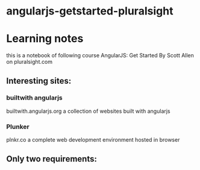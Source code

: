 # angularjs-getstarted-pluralsight

# Learning notes
this is a notebook of following course AngularJS: Get Started By Scott Allen on pluralsight.com

## Interesting sites:

### builtwith angularjs
builtwith.angularjs.org
a collection of websites built with angularjs

### Plunker
plnkr.co
a complete web development environment hosted in browser

## Only two requirements:

### <script> tag pointing to angularjs
```
<script src="angular.js"></script>
```

### ng-app directive as an attribute added to html
```
<div ng-app>
  <!-- everything within this div is under ng-app controller control -->
</div>
```

## Controller

Controllers controll information that is put on the page or save information that user types into page
Controllers use directive `ng-controller` placed as an attribute in html on a div that it will controll

`<div ng-app>` is a directive that initialises (bootstraps) angularJS in the section, preferably in the page
`<div ng-controller>` is a directive that alows to control information in the section
`<div ng-controller="MainCtrl">` controllers can have specified names
that specifically named controller needs to be created in .js file as a function assigned to a variable of that name
```
const MainCtrl = function($scope) {
  $scope.message = 'Hello!';
}
```
AngularJS will invoke this function when it needs to create the controller to manage area of the page
When AngularJS creates that controller it can pass in a parameter to that function `$scope`
We can assign model to that `$scope` argument - so `$scope` is not a model, but things that are attached to it will be a model
in the example we assigned a single property `.message` and apponted a string `"Hello!"` to it. That makes message available to us inside html so we can data bind it into a display

### Responsibilities:
Primary responsibility of a controller is to setup a model on a $scope object
AngularJS passes $scope into controller function and then controller manipulates that $scope.
That's why controller never has to directly manipulate html - the view - it only manipulates a $scope by attaching a model. Then it uses binding expressions to move data form $scope into the view.
We can also setup methods that react to events through directive.

### Capabilities:
* multiple controllers in one html page
* complex objects
* nested controllers
* controllers can be used to manipulate attributes too `<img src="{{chart.source}}">

### $http Service
Usualy data provided to the controller are not hardcoded, instead it's fetched from server.
Communication with server is a job of `$http` service - an object with http methods (GET, PUT, POST, DELETE) to make an http calls to the server.
To access this service we need to add it as a parameter on a controller
```
var PersonController = function($scope, $http) {

}
```
Once controller is provided with this service it can make http calls to the server with `.get` method:
```
var PersonController = function($scope, $http) {
  $scope.user = $http.get("/users/783");
}
```
However $http call is asynchronous so it doesn\'t retrieve data immediately, it gives a `promise` object. That's why we add `.then` method on the promise and pass a function that will be called in the future (once the data is fetched).
```
var PersonController = function($scope, $http) {
  var promise = $http.get("/users/783");
  promise.then(function(response){
    $scope.user = response.data;
  });
}
```
that code can be shortened to a single chain of functions:
```
var PersonController = function($scope, $http) {
  $http.get("/users/783")
       .then(function(response){
         $scope.user = response.data;
       });
}
```
or even better a function that handles response is declared and passed into .then method:
```
var PersonController = function($scope, $http) {
  const onUserComplete = function(response) {
    $scope.user = response.data;
  }
  $http.get("/users/783")
       .then(onUserComplete);
}
```

## Modules
Controllers shouldn't be in a global scope, they live inside angularJS module.
Javascript modules in general provide a container for functions to exist not in a global scope.

### 1. Define a module with a name
We create named module with angular api - `angular` object is a one single identifier in a global namespace, and it has methods like .module that allows us to create modules.
To create a module we pass a name of a module as a first argument, and then as a second argument we pass an array of dependencies for that module (in case this module depends on features from other modules). If our module doesn't have any other dependencies we leave an empty array.
Passing dependencies is important becasue without the second parameter (even if it's just an empty array) we'd be asking angularJS for the reference to already created module.
```
  const app = angular.module("githubViewer", []);
```

### 2. Register module
Once that module defined, there's an api on that module object that alows us to register our controller with that module.
The function that does that registration is `.controller`
at the end of the .js file with our controller we pass a name of our controller as a string and then function that we use for the controller
```
const MainCtrl = function($scope) {
  // ...
}

app.controller("MainCtrl", MainCtrl);
```

### 3. Bootstrap module
Now we need to tell angularJS about this module, we do that by passing name of our module into an ng-app attrinute in html file

```
<html ng-app="githubViewer">
```
